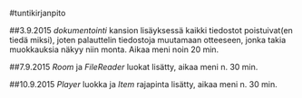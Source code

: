 #tuntikirjanpito

##3.9.2015
*dokumentointi* kansion lisäyksessä kaikki tiedostot poistuivat(en tiedä miksi), joten palauttelin tiedostoja muutamaan otteeseen, jonka takia muokkauksia näkyy niin monta. Aikaa meni noin 20 min.

##7.9.2015
*Room* ja *FileReader* luokat lisätty, aikaa meni n. 30 min.

##10.9.2015
*Player* luokka ja *Item* rajapinta lisätty, aikaa meni n. 30 min.
